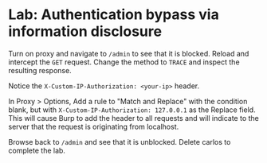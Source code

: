 # Lab: Authentication bypass via information disclosure

Turn on proxy and navigate to `/admin` to see that it is blocked. Reload and intercept the `GET` request. Change the method to `TRACE` and inspect the resulting response.

Notice the `X-Custom-IP-Authorization: <your-ip>` header.

In Proxy > Options, Add a rule to "Match and Replace" with the condition blank, but with `X-Custom-IP-Authorization: 127.0.0.1` as the Replace field. This will cause Burp to add the header to all requests and will indicate to the server that the request is originating from localhost.

Browse back to `/admin` and see that it is unblocked. Delete carlos to complete the lab.